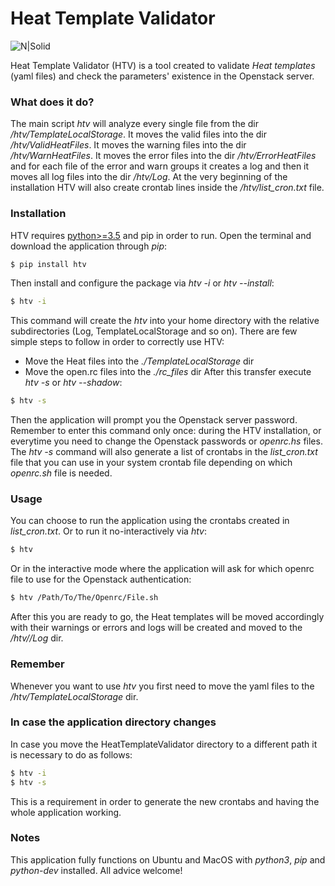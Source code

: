 # Heat Template Validator
![N|Solid](https://inizanhugo.files.wordpress.com/2018/11/heat.png?w=200)

Heat Template Validator (HTV) is a tool created to validate *Heat templates* (yaml files) and check the parameters' existence in the Openstack server. 

### What does it do?
The main script *htv* will analyze every single file from the dir */htv/TemplateLocalStorage*. 
It moves the valid files into the dir */htv/ValidHeatFiles*.
It moves the warning files into the dir */htv/WarnHeatFiles*. 
It moves the error files into the dir */htv/ErrorHeatFiles* and for each file of the error and warn groups it creates a log and then it moves all log files into the dir */htv/Log*. 
At the very beginning of the installation HTV will also create crontab lines inside the */htv/list_cron.txt* file.
### Installation
HTV requires [python>=3.5] and pip in order to run.
Open the terminal and download the application through *pip*:
```sh
$ pip install htv
```
Then install and configure the package via *htv -i* or *htv --install*:
```sh
$ htv -i
```
This command will create the *htv* into your home directory with the relative subdirectories (Log, TemplateLocalStorage and so on).
There are few simple steps to follow in order to correctly use HTV:
 - Move the Heat files into the *./TemplateLocalStorage* dir
 - Move the open.rc files into the *./rc_files* dir
After this transfer execute *htv -s* or *htv --shadow*:
```sh
$ htv -s
```
Then the application will prompt you the Openstack server password.
Remember to enter this command only once: during the HTV installation, or everytime you need to change the Openstack passwords or *openrc.hs* files.
The *htv -s* command will also generate a list of crontabs in the *list_cron.txt* file that you can use in your system crontab file depending on which *openrc.sh* file is needed.
### Usage
You can choose to run the application using the crontabs created in *list_cron.txt*.
Or to run it no-interactively via *htv*:
```sh
$ htv
```
Or in the interactive mode where the application will ask for which openrc file to use for the Openstack authentication:
```sh
$ htv /Path/To/The/Openrc/File.sh
```
After this you are ready to go, the Heat templates will be moved accordingly with their warnings or errors and logs will be created and moved to the */htv//Log* dir.
### Remember
Whenever you want to use *htv* you first need to move the yaml files to the */htv/TemplateLocalStorage* dir.
### In case the application directory changes
In case you move the HeatTemplateValidator directory to a different path it is necessary to do as follows:
```sh
$ htv -i
$ htv -s
```
This is a requirement in order to generate the new crontabs and having the whole application working.
### Notes
This application fully functions on Ubuntu and MacOS with *python3*, *pip* and *python-dev* installed.
All advice welcome!


   [python>=3.5]: <https://www.python.org/downloads/release/python-350/>
